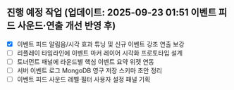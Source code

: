## 진행 예정 작업 (업데이트: 2025-09-23 01:51 이벤트 피드 사운드·연출 개선 반영 후)
- [x] 이벤트 피드 알림음/시각 효과 튜닝 및 신규 이벤트 강조 연출 보강
- [ ] 리플레이 타임라인에 이벤트 마커 레이어 시각화 프로토타입 설계
- [ ] 토너먼트 패널에 라운드별 핵심 이벤트 요약 위젯 연동
- [ ] 서버 이벤트 로그 MongoDB 영구 저장 스키마 초안 정리
- [ ] 이벤트 피드 사운드 레벨·필터 사용자 설정 패널 기획
